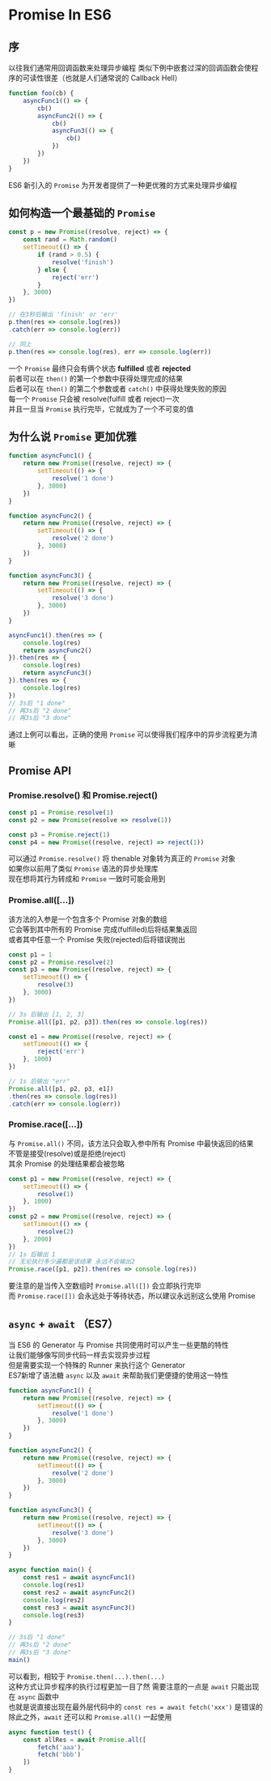 # Promise In ES6

## 序
以往我们通常用回调函数来处理异步编程
类似下例中嵌套过深的回调函数会使程序的可读性很差（也就是人们通常说的 Callback Hell）  
```js
function foo(cb) {
	asyncFunc1(() => {
		cb()
		asyncFunc2(() => {
			cb()
			asyncFun3(() => {
				cb()
			})
		})
	})
}
```
ES6 新引入的 `Promise` 为开发者提供了一种更优雅的方式来处理异步编程

## 如何构造一个最基础的 `Promise`
```js
const p = new Promise((resolve, reject) => {
	const rand = Math.random()
	setTimeout(() => {
		if (rand > 0.5) {
			resolve('finish')
		} else {
			reject('err')
		}
	}, 3000)
})

// 在3秒后输出 'finish' or 'err'
p.then(res => console.log(res))
.catch(err => console.log(err))

// 同上
p.then(res => console.log(res), err => console.log(err))
```
一个 `Promise` 最终只会有俩个状态 **fulfilled** 或者 **rejected**  
前者可以在 `then()` 的第一个参数中获得处理完成的结果  
后者可以在 `then()` 的第二个参数或者 `catch()` 中获得处理失败的原因  
每一个 `Promise` 只会被 resolve(fulfill 或者 reject)一次  
并且一旦当 `Promise` 执行完毕，它就成为了一个不可变的值  

## 为什么说 `Promise` 更加优雅
```js
function asyncFunc1() {
	return new Promise((resolve, reject) => {
		setTimeout(() => {
			resolve('1 done')
		}, 3000)
	})
}

function asyncFunc2() {
	return new Promise((resolve, reject) => {
		setTimeout(() => {
			resolve('2 done')
		}, 3000)
	})
}

function asyncFunc3() {
	return new Promise((resolve, reject) => {
		setTimeout(() => {
			resolve('3 done')
		}, 3000)
	})
}

asyncFunc1().then(res => {
	console.log(res)
	return asyncFunc2()
}).then(res => {
	console.log(res)
	return asyncFunc3()
}).then(res => {
	console.log(res)
})
// 3s后 "1 done"
// 再3s后 "2 done"
// 再3s后 "3 done"
```
通过上例可以看出，正确的使用 `Promise` 可以使得我们程序中的异步流程更为清晰  

## Promise API

### Promise.resolve() 和 Promise.reject()
```js
const p1 = Promise.resolve(1)
const p2 = new Promise(resolve => resolve(1))

const p3 = Promise.reject(1)
const p4 = new Promise((resolve, reject) => reject(1))
```
可以通过 `Promise.resolve()` 将 thenable 对象转为真正的 `Promise` 对象  
如果你以前用了类似 `Promise` 语法的异步处理库  
现在想将其行为转成和 `Promise` 一致时可能会用到

### Promise.all([...])
该方法的入参是一个包含多个 Promise 对象的数组  
它会等到其中所有的 Promise 完成(fulfilled)后将结果集返回  
或者其中任意一个 Promise 失败(rejected)后将错误抛出
```js
const p1 = 1
const p2 = Promise.resolve(2)
const p3 = new Promise((resolve, reject) => {
	setTimeout(() => {
		resolve(3)
	}, 3000)
})

// 3s 后输出 [1, 2, 3]
Promise.all([p1, p2, p3]).then(res => console.log(res))

const e1 = new Promise((resolve, reject) => {
	setTimeout(() => {
		reject('err')
	}, 1000)
})

// 1s 后输出 "err"
Promise.all([p1, p2, p3, e1])
.then(res => console.log(res))
.catch(err => console.log(err))
```

### Promise.race([...])
与 `Promise.all()` 不同，该方法只会取入参中所有 Promise 中最快返回的结果  
不管是接受(resolve)或是拒绝(reject)  
其余 Promise 的处理结果都会被忽略
```js
const p1 = new Promise((resolve, reject) => {
	setTimeout(() => {
		resolve(1)
	}, 1000)
})
const p2 = new Promise((resolve, reject) => {
	setTimeout(() => {
		resolve(2)
	}, 2000)
})
// 1s 后输出 1
// 无论执行多少遍都是该结果 永远不会输出2
Promise.race([p1, p2]).then(res => console.log(res))
```
要注意的是当传入空数组时 `Promise.all([])` 会立即执行完毕  
而 `Promise.race([])` 会永远处于等待状态，所以建议永远别这么使用 Promise

## `async` + `await` （ES7）
当 ES6 的 Generator 与 Promise 共同使用时可以产生一些更酷的特性  
让我们能够像写同步代码一样去实现异步过程  
但是需要实现一个特殊的 Runner 来执行这个 Generator  
ES7新增了语法糖 `async` 以及 `await` 来帮助我们更便捷的使用这一特性
```js
function asyncFunc1() {
	return new Promise((resolve, reject) => {
		setTimeout(() => {
			resolve('1 done')
		}, 3000)
	})
}

function asyncFunc2() {
	return new Promise((resolve, reject) => {
		setTimeout(() => {
			resolve('2 done')
		}, 3000)
	})
}

function asyncFunc3() {
	return new Promise((resolve, reject) => {
		setTimeout(() => {
			resolve('3 done')
		}, 3000)
	})
}

async function main() {
	const res1 = await asyncFunc1()
	console.log(res1)
	const res2 = await asyncFunc2()
	console.log(res2)
	const res3 = await asyncFunc3()
	console.log(res3)
}

// 3s后 "1 done"
// 再3s后 "2 done"
// 再3s后 "3 done"
main()
```
可以看到，相较于 `Promise.then(...).then(...)`  
这种方式让异步程序的执行过程更加一目了然
需要注意的一点是 `await` 只能出现在 `async` 函数中  
也就是说直接出现在最外层代码中的 `const res = await fetch('xxx')` 是错误的  
除此之外，`await` 还可以和 `Promise.all()` 一起使用
```js
async function test() {
	const allRes = await Promise.all([
		fetch('aaa'),
		fetch('bbb')
	])
}
```
